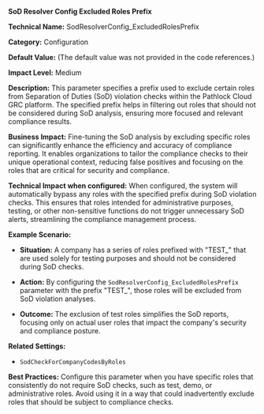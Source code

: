 **SoD Resolver Config Excluded Roles Prefix**

**Technical Name:** SodResolverConfig_ExcludedRolesPrefix

**Category:** Configuration

**Default Value:** (The default value was not provided in the code references.)

**Impact Level:** Medium

**Description:** This parameter specifies a prefix used to exclude certain roles from Separation of Duties (SoD) violation checks within the Pathlock Cloud GRC platform. The specified prefix helps in filtering out roles that should not be considered during SoD analysis, ensuring more focused and relevant compliance results.

**Business Impact:** Fine-tuning the SoD analysis by excluding specific roles can significantly enhance the efficiency and accuracy of compliance reporting. It enables organizations to tailor the compliance checks to their unique operational context, reducing false positives and focusing on the roles that are critical for security and compliance.

**Technical Impact when configured:** When configured, the system will automatically bypass any roles with the specified prefix during SoD violation checks. This ensures that roles intended for administrative purposes, testing, or other non-sensitive functions do not trigger unnecessary SoD alerts, streamlining the compliance management process.

**Example Scenario:** 

- **Situation:** A company has a series of roles prefixed with "TEST_" that are used solely for testing purposes and should not be considered during SoD checks.
  
- **Action:** By configuring the `SodResolverConfig_ExcludedRolesPrefix` parameter with the prefix "TEST_", those roles will be excluded from SoD violation analyses.
  
- **Outcome:** The exclusion of test roles simplifies the SoD reports, focusing only on actual user roles that impact the company's security and compliance posture.

**Related Settings:** 

- `SodCheckForCompanyCodesByRoles`

**Best Practices:** Configure this parameter when you have specific roles that consistently do not require SoD checks, such as test, demo, or administrative roles. Avoid using it in a way that could inadvertently exclude roles that should be subject to compliance checks.